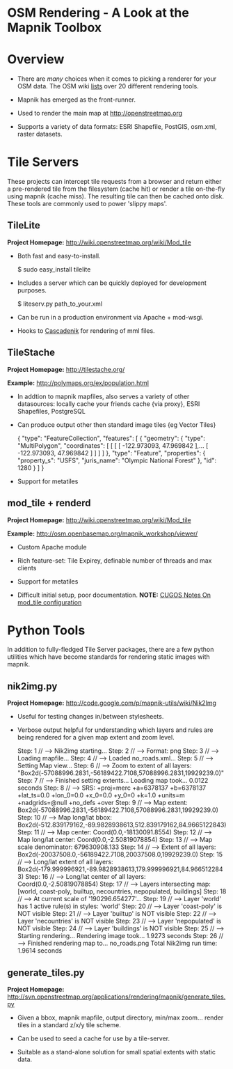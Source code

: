 OSM Rendering - A Look at the Mapnik Toolbox
============================================

# Overview

*   There are _many_ choices when it comes to picking a renderer
    for your OSM data. The OSM wiki [lists](http://wiki.openstreetmap.org/wiki/Rendering) over 20 different rendering tools.

*   Mapnik has emerged as the front-runner.

*   Used to render the main map at <http://openstreetmap.org>

*   Supports a variety of data formats: ESRI Shapefile, PostGIS, osm.xml,
    raster datasets.

# Tile Servers

These projects can intercept tile requests from a browser and return either a
pre-rendered tile from the filesystem (cache hit) or render a tile on-the-fly
using mapnik (cache miss). The resulting tile can then be cached onto disk.
These tools are commonly used to power 'slippy maps'.

## TileLite

**Project Homepage:** <http://wiki.openstreetmap.org/wiki/Mod_tile>

*   Both fast and easy-to-install.

    $ sudo easy_install tilelite

*   Includes a server which can be quickly deployed for development purposes.

    $ liteserv.py path_to_your.xml

*   Can be run in a production environment via Apache + mod-wsgi.

*   Hooks to [Cascadenik](https://github.com/mapnik/Cascadenik/wiki/Cascadenik)
    for rendering of mml files.

## TileStache

**Project Homepage:** <http://tilestache.org/> 

**Example:** <http://polymaps.org/ex/population.html>

*   In addtion to mapnik mapfiles, also serves a variety of other datasources:
    locally cache your friends cache {via proxy}, ESRI Shapefiles, PostgreSQL

*   Can produce output other then standard image tiles {eg Vector Tiles}

    {
      "type": "FeatureCollection",
      "features": [
	{
	  "geometry": {
	    "type": "MultiPolygon",
	    "coordinates": [
	      [
		[
		  [
		    -122.973093,
		    47.969842
		  ],...
		  [
		    -122.973093,
		    47.969842
		  ]
		]
	      ]
	    ]
	  },
	  "type": "Feature",
	  "properties": {
	    "property_s": "USFS",
	    "juris_name": "Olympic National Forest"
	  },
	  "id": 1280
	}
      ]
    }

*   Support for metatiles

## mod_tile + renderd

**Project Homepage:** <http://wiki.openstreetmap.org/wiki/Mod_tile>

**Example:** <http://osm.openbasemap.org/mapnik_workshop/viewer/>

*   Custom Apache module

*   Rich feature-set: Tile Expirey, definable number of threads and max clients

*   Support for metatiles

*   Difficult initial setup, poor documentation. 
    **NOTE:** [CUGOS Notes On mod_tile configuration](https://github.com/z-pulley/cugos/blob/master/obm/install_notes/mod_tile_install.mkd)

# Python Tools

In addition to fully-fledged Tile Server packages, there are a few python
utilities which have become standards for rendering static images with mapnik.

## nik2img.py

**Project Homepage:** <http://code.google.com/p/mapnik-utils/wiki/Nik2Img>

*   Useful for testing changes in/between stylesheets.

*   Verbose output helpful for understanding which layers and rules are
    being rendered for a given map extent and zoom level.

    Step: 1 // --> Nik2img starting...
    Step: 2 // --> Format: png
    Step: 3 // --> Loading mapfile...
    Step: 4 // --> Loaded no_roads.xml...
    Step: 5 // --> Setting Map view...
    Step: 6 // --> Zoom to extent of all layers: "Box2d(-57088996.2831,-56189422.7108,57088996.2831,19929239.0)"
    Step: 7 // --> Finished setting extents...
    Loading map took...  0.0122 seconds
    Step: 8 // --> SRS: +proj=merc +a=6378137 +b=6378137 +lat_ts=0.0 +lon_0=0.0 +x_0=0.0 +y_0=0 +k=1.0 +units=m +nadgrids=@null +no_defs +over
    Step: 9 // --> Map extent: Box2d(-57088996.2831,-56189422.7108,57088996.2831,19929239.0)
    Step: 10 // --> Map long/lat bbox: Box2d(-512.839179162,-89.9828938613,512.839179162,84.9665122843)
    Step: 11 // --> Map center: Coord(0.0,-18130091.8554)
    Step: 12 // --> Map long/lat center: Coord(0.0,-2.50819078854)
    Step: 13 // --> Map scale denominator: 679630908.133
    Step: 14 // --> Extent of all layers: Box2d(-20037508.0,-56189422.7108,20037508.0,19929239.0)
    Step: 15 // --> Long/lat extent of all layers: Box2d(-179.999996921,-89.9828938613,179.999996921,84.9665122843)
    Step: 16 // --> Long/lat center of all layers: Coord(0.0,-2.50819078854)
    Step: 17 // --> Layers intersecting map: [world, coast-poly, builtup, necountries, nepopulated, buildings]
    Step: 18 // --> At current scale of '190296.654277'...
    Step: 19 // --> Layer 'world' has 1 active rule(s) in styles: 'world'
    Step: 20 // --> Layer 'coast-poly' is NOT visible
    Step: 21 // --> Layer 'builtup' is NOT visible
    Step: 22 // --> Layer 'necountries' is NOT visible
    Step: 23 // --> Layer 'nepopulated' is NOT visible
    Step: 24 // --> Layer 'buildings' is NOT visible
    Step: 25 // --> Starting rendering...
    Rendering image took...  1.9273 seconds
    Step: 26 // --> Finished rendering map to... no_roads.png
    Total Nik2img run time: 1.9614 seconds

## generate_tiles.py

**Project Homepage:** <http://svn.openstreetmap.org/applications/rendering/mapnik/generate_tiles.py>

*   Given a bbox, mapnik mapfile, output directory, min/max zoom...
    render tiles in a standard z/x/y tile scheme.

*   Can be used to seed a cache for use by a tile-server.

*   Suitable as a stand-alone solution for small spatial extents with static data.
